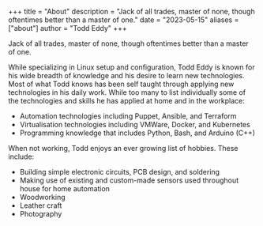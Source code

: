 +++
title = "About"
description = "Jack of all trades, master of none, though oftentimes better than a master of one."
date = "2023-05-15"
aliases = ["about"]
author = "Todd Eddy"
+++

Jack of all trades, master of none, though oftentimes better than a master of one.

While specializing in Linux setup and configuration, Todd Eddy is known for his wide breadth of knowledge and his desire to learn new technologies.  Most of what Todd knows has been self taught through applying new technologies in his daily work.  While too many to list individually some of the technologies and skills he has applied at home and in the workplace:

- Automation technologies including Puppet, Ansible, and Terraform
- Virtualisation technologies including VMWare, Docker, and Kubernetes
- Programming knowledge that includes Python, Bash, and Arduino (C++)

When not working, Todd enjoys an ever growing list of hobbies.  These include:

- Building simple electronic circuits, PCB design, and soldering
- Making use of existing and custom-made sensors used throughout house for home automation
- Woodworking
- Leather craft
- Photography

